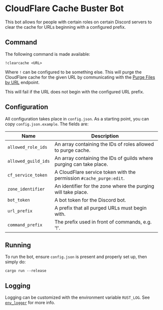 # CloudFlare Cache Buster Bot

This bot allows for people with certain roles on certain Discord servers to clear the cache for URLs beginning with a
configured prefix.

## Command

The following command is made available:

```
!clearcache <URL>
```

Where `!` can be configured to be something else. This will purge the CloudFlare cache for the given URL by
communicating with the [Purge Files by URL](https://api.cloudflare.com/#zone-purge-files-by-url) endpoint.

This will fail if the URL does not begin with the configured URL prefix.

## Configuration

All configuration takes place in `config.json`. As a starting point, you can copy `config.json.example`. The fields are:

| Name                | Description                                                         |
|---------------------|---------------------------------------------------------------------|
| `allowed_role_ids`  | An array containing the IDs of roles allowed to purge  cache.       |
| `allowed_guild_ids` | An array containing the IDs of guilds where purging can take place. |
| `cf_service_token`  | A CloudFlare service token with the permission `#cache_purge:edit`. |
| `zone_identifier`   | An identifier for the zone where the purging will take place.       |
| `bot_token`         | A bot token for the Discord bot.                                    |
| `url_prefix`        | A prefix that all purged URLs must begin with.                      |
| `command_prefix`    | The prefix used in front of commands, e.g. '!'.                     |

## Running

To run the bot, ensure `config.json` is present and properly set up, then simply do:

```commandline
cargo run --release
```

## Logging

Logging can be customized with the environment variable `RUST_LOG`. See [`env_logger`](https://docs.rs/env_logger/) for
more info.
